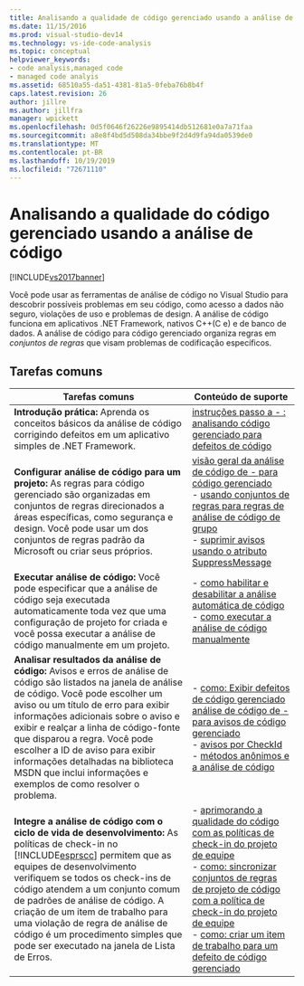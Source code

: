 ```yaml
---
title: Analisando a qualidade de código gerenciado usando a análise de código | Microsoft Docs
ms.date: 11/15/2016
ms.prod: visual-studio-dev14
ms.technology: vs-ide-code-analysis
ms.topic: conceptual
helpviewer_keywords:
- code analysis,managed code
- managed code analyis
ms.assetid: 68510a55-da51-4381-81a5-0feba76b8b4f
caps.latest.revision: 26
author: jillre
ms.author: jillfra
manager: wpickett
ms.openlocfilehash: 0d5f0646f26226e9895414db512681e0a7a71faa
ms.sourcegitcommit: a8e8f4bd5d508da34bbe9f2d4d9fa94da0539de0
ms.translationtype: MT
ms.contentlocale: pt-BR
ms.lasthandoff: 10/19/2019
ms.locfileid: "72671110"
---
```

# <a name="analyzing-managed-code-quality-by-using-code-analysis"></a>Analisando a qualidade do código gerenciado usando a análise de código
[!INCLUDE[vs2017banner](../includes/vs2017banner.md)]

Você pode usar as ferramentas de análise de código no Visual Studio para descobrir possíveis problemas em seu código, como acesso a dados não seguro, violações de uso e problemas de design. A análise de código funciona em aplicativos .NET Framework, nativos C++(C e) e de banco de dados. A análise de código para código gerenciado organiza regras em *conjuntos de regras* que visam problemas de codificação específicos.

## <a name="common-tasks"></a>Tarefas comuns

|Tarefas comuns|Conteúdo de suporte|
|------------------|------------------------|
|**Introdução prática:** Aprenda os conceitos básicos da análise de código corrigindo defeitos em um aplicativo simples de .NET Framework.|[instruções passo a -   : analisando código gerenciado para defeitos de código](../code-quality/walkthrough-analyzing-managed-code-for-code-defects.md)|
|**Configurar análise de código para um projeto:** As regras para código gerenciado são organizadas em conjuntos de regras direcionados a áreas específicas, como segurança e design. Você pode usar um dos conjuntos de regras padrão da Microsoft ou criar seus próprios.|[visão geral da análise de código de -    para código gerenciado](../code-quality/code-analysis-for-managed-code-overview.md)<br />-   [usando conjuntos de regras para regras de análise de código de grupo](../code-quality/using-rule-sets-to-group-code-analysis-rules.md)<br />-   [suprimir avisos usando o atributo SuppressMessage](../code-quality/suppress-warnings-by-using-the-suppressmessage-attribute.md)|
|**Executar análise de código:** Você pode especificar que a análise de código seja executada automaticamente toda vez que uma configuração de projeto for criada e você possa executar a análise de código manualmente em um projeto.|-   [como habilitar e desabilitar a análise automática de código](../code-quality/how-to-enable-and-disable-automatic-code-analysis-for-managed-code.md)<br />-   [como executar a análise de código manualmente](../code-quality/how-to-run-code-analysis-manually-for-managed-code.md)|
|**Analisar resultados da análise de código:** Avisos e erros de análise de código são listados na janela de análise de código. Você pode escolher um aviso ou um título de erro para exibir informações adicionais sobre o aviso e exibir e realçar a linha de código-fonte que disparou a regra. Você pode escolher a ID de aviso para exibir informações detalhadas na biblioteca MSDN que inclui informações e exemplos de como resolver o problema.|-   [como: Exibir defeitos de código gerenciado](../code-quality/how-to-view-managed-code-defects.md)<br />[análise de código de -    para avisos de código gerenciado](../code-quality/code-analysis-for-managed-code-warnings.md)<br />-   [avisos por CheckId](../code-quality/code-analysis-warnings-for-managed-code-by-checkid.md)<br />-   [métodos anônimos e a análise de código](../code-quality/anonymous-methods-and-code-analysis.md)|
|**Integre a análise de código com o ciclo de vida de desenvolvimento:** As políticas de check-in no [!INCLUDE[esprscc](../includes/esprscc-md.md)] permitem que as equipes de desenvolvimento verifiquem se todos os check-ins de código atendem a um conjunto comum de padrões de análise de código. A criação de um item de trabalho para uma violação de regra de análise de código é um procedimento simples que pode ser executado na janela de Lista de Erros.|-   [aprimorando a qualidade do código com as políticas de check-in do projeto de equipe](../code-quality/enhancing-code-quality-with-team-project-check-in-policies.md)<br />-   [como: sincronizar conjuntos de regras de projeto de código com a política de check-in do projeto de equipe](../code-quality/how-to-synchronize-code-project-rule-sets-with-team-project-check-in-policy.md)<br />-   [como: criar um item de trabalho para um defeito de código gerenciado](../code-quality/how-to-create-a-work-item-for-a-managed-code-defect.md)|
